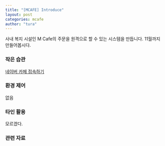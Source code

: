 ```yaml
---
title: "[MCAFE] Introduce"
layout: post
categories: mcafe
author: "tura"
---
```


사내 복지 시설인 M Cafe의 주문을 원격으로 할 수 있는 시스템을 만듭니다. 11월까지 만들어봅시다.

### 작은 습관
[네이버 카페 접속하기][네이버 카페 접속하기]

### 환경 제어
없음

### 타인 활용
모르겠다.

### 관련 자료


[네이버 카페 접속하기]: []
